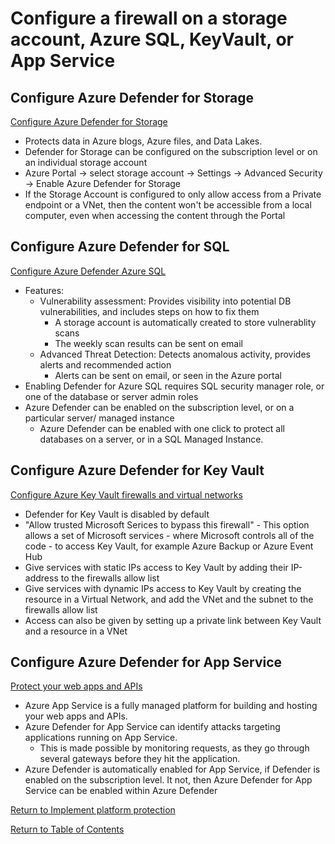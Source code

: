 # Configure a firewall on a storage account, Azure SQL, KeyVault, or App Service

## Configure Azure Defender for Storage

[Configure Azure Defender for Storage](https://docs.microsoft.com/en-us/azure/storage/common/azure-defender-storage-configure)

* Protects data in Azure blogs, Azure files, and Data Lakes.
* Defender for Storage can be configured on the subscription level or on an individual storage account
* Azure Portal -> select storage account -> Settings -> Advanced Security -> Enable Azure Defender for Storage
* If the Storage Account is configured to only allow access from a Private endpoint or a VNet, then the content won't be accessible from a local computer, even when accessing the content through the Portal

## Configure Azure Defender for SQL

[Configure Azure Defender Azure SQL](https://docs.microsoft.com/en-us/azure/azure-sql/database/azure-defender-for-sql)

* Features:
   * Vulnerability assessment: Provides visibility into potential DB vulnerabilities, and includes steps on how to fix them
      * A storage account is automatically created to store vulnerablity scans
      * The weekly scan results can be sent on email
   * Advanced Threat Detection: Detects anomalous activity, provides alerts and recommended action
      * Alerts can be sent on email, or seen in the Azure portal
* Enabling Defender for Azure SQL requires SQL security manager role, or one of the database or server admin roles
* Azure Defender can be enabled on the subscription level, or on a particular server/ managed instance
   * Azure Defender can be enabled with one click to protect all databases on a server, or in a SQL Managed Instance. 

## Configure Azure Defender for Key Vault

[Configure Azure Key Vault firewalls and virtual networks](https://docs.microsoft.com/en-us/azure/key-vault/general/network-security)

* Defender for Key Vault is disabled by default
* "Allow trusted Microsoft Serices to bypass this firewall" - This option allows a set of Microsoft services - where Microsoft controls all of the code - to access Key Vault, for example Azure Backup or Azure Event Hub
* Give services with static IPs access to Key Vault by adding their IP-address to the firewalls allow list 
* Give services with dynamic IPs access to Key Vault by creating the resource in a Virtual Network, and add the VNet and the subnet to the firewalls allow list
* Access can also be given by setting up a private link between Key Vault and a resource in a VNet

## Configure Azure Defender for App Service

[Protect your web apps and APIs](https://docs.microsoft.com/en-us/azure/security-center/defender-for-app-service-introduction)

* Azure App Service is a fully managed platform for building and hosting your web apps and APIs. 
* Azure Defender for App Service can identify attacks targeting applications running on App Service.
   * This is made possible by monitoring requests, as they go through several gateways before they hit the application.
* Azure Defender is automatically enabled for App Service, if Defender is enabled on the subscription level. It not, then Azure Defender for App Service can be enabled within Azure Defender


[Return to Implement platform protection](README.md)

[Return to Table of Contents](../README.md)